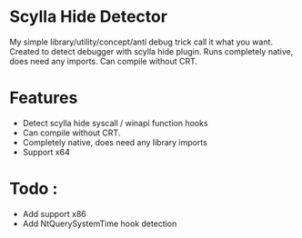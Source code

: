 # Scylla Hide Detector

My simple library/utility/concept/anti debug trick  call it what you want. Created to detect debugger with scylla hide plugin. Runs completely native, does need any imports. Can compile without CRT.

# Features

* Detect scylla hide syscall / winapi function hooks
* Can compile without CRT.
* Completely native, does need any library imports
* Support x64

# Todo :
* Add support x86
* Add NtQuerySystemTime hook detection